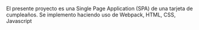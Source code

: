 El presente proyecto es una Single Page Application (SPA) de una tarjeta de cumpleaños. Se implemento haciendo uso de Webpack, HTML, CSS, Javascript 
